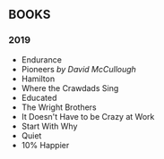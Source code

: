 ##  BOOKS

### 2019
- Endurance
- Pioneers *by David McCullough*
- Hamilton
- Where the Crawdads Sing
- Educated
- The Wright Brothers
- It Doesn't Have to be Crazy at Work
- Start With Why
- Quiet
- 10% Happier